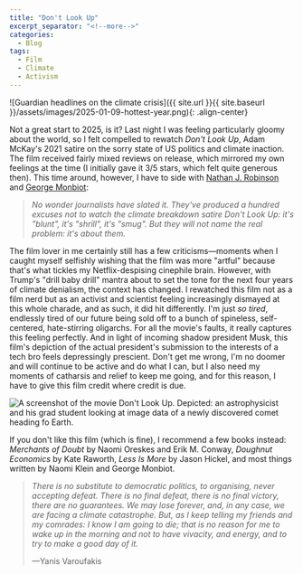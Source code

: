 ```yaml
---
title: "Don't Look Up"
excerpt_separator: "<!--more-->"
categories:
  - Blog
tags:
  - Film
  - Climate
  - Activism
---
```


![Guardian headlines on the climate crisis]({{ site.url }}{{ site.baseurl }}/assets/images/2025-01-09-hottest-year.png){: .align-center}

Not a great start to 2025, is it? Last night I was feeling particularly gloomy about the world, so I felt compelled to rewatch *Don't Look Up*, Adam McKay's 2021 satire on the sorry state of US politics and climate inaction. The film received fairly mixed reviews on release, which mirrored my own feelings at the time (I initially gave it 3/5 stars, which felt quite generous then). This time around, however, I have to side with <a href="https://www.currentaffairs.org/news/adam-mckay" target="_blank" rel="noopener noreferrer">Nathan J. Robinson</a> and <a href="https://www.theguardian.com/commentisfree/2022/jan/04/dont-look-up-life-of-campaigning" target="_blank" rel="noopener noreferrer">George Monbiot</a>:

>*No wonder journalists have slated it. They've produced a hundred excuses not to watch the climate breakdown satire Don't Look Up: it's "blunt", it's "shrill", it's "smug". But they will not name the real problem: it's about them.*

The film lover in me certainly still has a few criticisms—moments when I caught myself selfishly wishing that the film was more "artful" because that's what tickles my Netflix-despising cinephile brain. However, with Trump's "drill baby drill" mantra about to set the tone for the next four years of climate denialism, the context has changed. I rewatched this film not as a film nerd but as an activist and scientist feeling increasingly dismayed at this whole charade, and as such, it did hit differently. I'm just *so tired*, endlessly tired of our future being sold off to a bunch of spineless, self-centered, hate-stirring oligarchs. For all the movie's faults, it really captures this feeling perfectly. And in light of incoming shadow president Musk, this film's depiction of the actual president's submission to the interests of a tech bro feels depressingly prescient. Don't get me wrong, I'm no doomer and will continue to be active and do what I can, but I also need my moments of catharsis and relief to keep me going, and for this reason, I have to give this film credit where credit is due.

![A screenshot of the movie Don't Look Up. Depicted: an astrophysicist and his grad student looking at image data of a newly discovered comet heading fo Earth.](https://image.tmdb.org/t/p/original/abG9ldrNqSEoguBsi9hmnjusJ0.jpg)

If you don't like this film (which is fine), I recommend a few books instead: *Merchants of Doubt* by Naomi Oreskes and Erik M. Conway, *Doughnut Economics* by Kate Raworth, *Less Is More* by Jason Hickel, and most things written by Naomi Klein and George Monbiot.

>*There is no substitute to democratic politics, to organising, never accepting defeat. There is no final defeat, there is no final victory, there are no guarantees. We may lose forever, and, in any case, we are facing a climate catastrophe. But, as I keep telling my friends and my comrades: I know I am going to die; that is no reason for me to wake up in the morning and not to have vivacity, and energy, and to try to make a good day of it.*
>
>—Yanis Varoufakis
